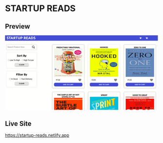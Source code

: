 # STARTUP READS
## Preview

![Live Gif](preview.gif)
## Live Site

https://startup-reads.netlify.app